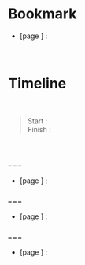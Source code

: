 # Bookmark

- [page ] : 

<br>

# Timeline

<br>

>Start   : <br>
>Finish  : 

<br>

#### _ _ _
- [page ] :

#### _ _ _
- [page ] :

#### _ _ _
- [page ] :
